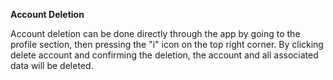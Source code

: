 **Account Deletion**

Account deletion can be done directly through the app by going to the profile section, then pressing the "i" icon on the top right corner. By clicking delete account and confirming the deletion, the account and all associated data will be deleted.
